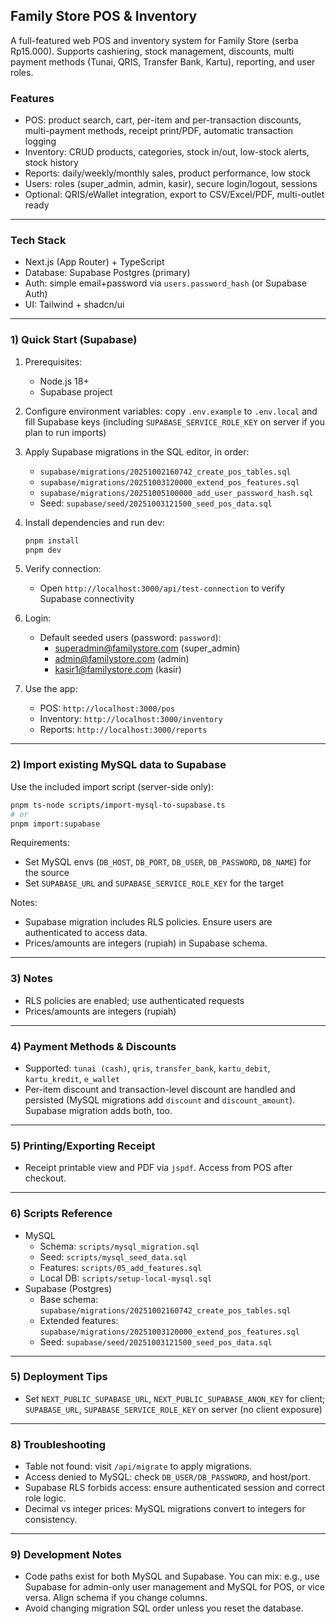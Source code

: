## Family Store POS & Inventory

A full-featured web POS and inventory system for Family Store (serba Rp15.000). Supports cashiering, stock management, discounts, multi payment methods (Tunai, QRIS, Transfer Bank, Kartu), reporting, and user roles.

### Features
- POS: product search, cart, per-item and per-transaction discounts, multi-payment methods, receipt print/PDF, automatic transaction logging
- Inventory: CRUD products, categories, stock in/out, low-stock alerts, stock history
- Reports: daily/weekly/monthly sales, product performance, low stock
- Users: roles (super_admin, admin, kasir), secure login/logout, sessions
- Optional: QRIS/eWallet integration, export to CSV/Excel/PDF, multi-outlet ready

---

### Tech Stack
- Next.js (App Router) + TypeScript
- Database: Supabase Postgres (primary)
- Auth: simple email+password via `users.password_hash` (or Supabase Auth)
- UI: Tailwind + shadcn/ui

---

### 1) Quick Start (Supabase)

1. Prerequisites:
   - Node.js 18+
   - Supabase project

2. Configure environment variables: copy `.env.example` to `.env.local` and fill Supabase keys (including `SUPABASE_SERVICE_ROLE_KEY` on server if you plan to run imports)

3. Apply Supabase migrations in the SQL editor, in order:
   - `supabase/migrations/20251002160742_create_pos_tables.sql`
   - `supabase/migrations/20251003120000_extend_pos_features.sql`
   - `supabase/migrations/20251005100000_add_user_password_hash.sql`
   - Seed: `supabase/seed/20251003121500_seed_pos_data.sql`

4. Install dependencies and run dev:
   ```bash
   pnpm install
   pnpm dev
   ```

5. Verify connection:
   - Open `http://localhost:3000/api/test-connection` to verify Supabase connectivity

6. Login:
   - Default seeded users (password: `password`):
     - superadmin@familystore.com (super_admin)
     - admin@familystore.com (admin)
     - kasir1@familystore.com (kasir)

7. Use the app:
   - POS: `http://localhost:3000/pos`
   - Inventory: `http://localhost:3000/inventory`
   - Reports: `http://localhost:3000/reports`

---

### 2) Import existing MySQL data to Supabase
Use the included import script (server-side only):

```bash
pnpm ts-node scripts/import-mysql-to-supabase.ts
# or
pnpm import:supabase
```

Requirements:
- Set MySQL envs (`DB_HOST`, `DB_PORT`, `DB_USER`, `DB_PASSWORD`, `DB_NAME`) for the source
- Set `SUPABASE_URL` and `SUPABASE_SERVICE_ROLE_KEY` for the target

Notes:
- Supabase migration includes RLS policies. Ensure users are authenticated to access data.
- Prices/amounts are integers (rupiah) in Supabase schema.

---

### 3) Notes
- RLS policies are enabled; use authenticated requests
- Prices/amounts are integers (rupiah)

---

### 4) Payment Methods & Discounts
- Supported: `tunai (cash)`, `qris`, `transfer_bank`, `kartu_debit`, `kartu_kredit`, `e_wallet`
- Per-item discount and transaction-level discount are handled and persisted (MySQL migrations add `discount` and `discount_amount`). Supabase migration adds both, too.

---

### 5) Printing/Exporting Receipt
- Receipt printable view and PDF via `jspdf`. Access from POS after checkout.

---

### 6) Scripts Reference
- MySQL
  - Schema: `scripts/mysql_migration.sql`
  - Seed: `scripts/mysql_seed_data.sql`
  - Features: `scripts/05_add_features.sql`
  - Local DB: `scripts/setup-local-mysql.sql`
- Supabase (Postgres)
  - Base schema: `supabase/migrations/20251002160742_create_pos_tables.sql`
  - Extended features: `supabase/migrations/20251003120000_extend_pos_features.sql`
  - Seed: `supabase/seed/20251003121500_seed_pos_data.sql`

---

### 5) Deployment Tips
- Set `NEXT_PUBLIC_SUPABASE_URL`, `NEXT_PUBLIC_SUPABASE_ANON_KEY` for client; `SUPABASE_URL`, `SUPABASE_SERVICE_ROLE_KEY` on server (no client exposure)

---

### 8) Troubleshooting
- Table not found: visit `/api/migrate` to apply migrations.
- Access denied to MySQL: check `DB_USER/DB_PASSWORD`, and host/port.
- Supabase RLS forbids access: ensure authenticated session and correct role logic.
- Decimal vs integer prices: MySQL migrations convert to integers for consistency.

---

### 9) Development Notes
- Code paths exist for both MySQL and Supabase. You can mix: e.g., use Supabase for admin-only user management and MySQL for POS, or vice versa. Align schema if you change columns.
- Avoid changing migration SQL order unless you reset the database.

